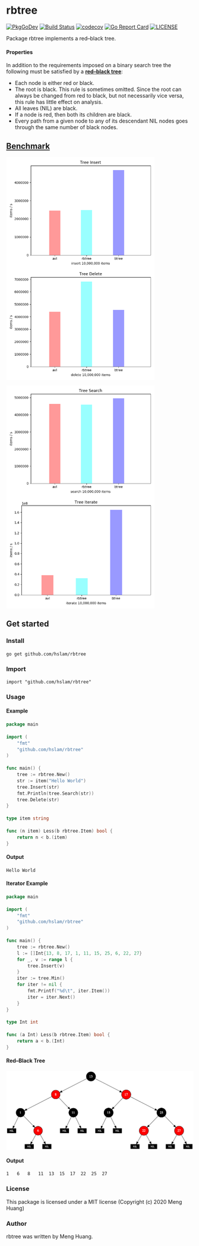 # rbtree
[![PkgGoDev](https://pkg.go.dev/badge/github.com/hslam/rbtree)](https://pkg.go.dev/github.com/hslam/rbtree)
[![Build Status](https://travis-ci.org/hslam/rbtree.svg?branch=master)](https://travis-ci.org/hslam/rbtree)
[![codecov](https://codecov.io/gh/hslam/rbtree/branch/master/graph/badge.svg)](https://codecov.io/gh/hslam/rbtree)
[![Go Report Card](https://goreportcard.com/badge/github.com/hslam/rbtree)](https://goreportcard.com/report/github.com/hslam/rbtree)
[![LICENSE](https://img.shields.io/github/license/hslam/rbtree.svg?style=flat-square)](https://github.com/hslam/rbtree/blob/master/LICENSE)

Package rbtree implements a red–black tree.

#### Properties
In addition to the requirements imposed on a binary search tree the following must be satisfied by a **[red–black tree](https://en.wikipedia.org/wiki/Red%E2%80%93black_tree "red–black-tree")**:
* Each node is either red or black.
* The root is black. This rule is sometimes omitted. Since the root can always be changed from red to black, but not necessarily vice versa, this rule has little effect on analysis.
* All leaves (NIL) are black.
* If a node is red, then both its children are black.
* Every path from a given node to any of its descendant NIL nodes goes through the same number of black nodes.

## [Benchmark](http://github.com/hslam/tree-benchmark "tree-benchmark")

<img src="https://raw.githubusercontent.com/hslam/tree-benchmark/master/tree-insert.png" width = "400" height = "300" alt="insert" align=center><img src="https://raw.githubusercontent.com/hslam/tree-benchmark/master/tree-delete.png" width = "400" height = "300" alt="delete" align=center>

<img src="https://raw.githubusercontent.com/hslam/tree-benchmark/master/tree-search.png" width = "400" height = "300" alt="search" align=center><img src="https://raw.githubusercontent.com/hslam/tree-benchmark/master/tree-iterate.png" width = "400" height = "300" alt="iterate" align=center>

## Get started

### Install
```
go get github.com/hslam/rbtree
```
### Import
```
import "github.com/hslam/rbtree"
```
### Usage
#### Example
```go
package main

import (
	"fmt"
	"github.com/hslam/rbtree"
)

func main() {
	tree := rbtree.New()
	str := item("Hello World")
	tree.Insert(str)
	fmt.Println(tree.Search(str))
	tree.Delete(str)
}

type item string

func (n item) Less(b rbtree.Item) bool {
	return n < b.(item)
}
```

#### Output
```
Hello World
```

#### Iterator Example
```go
package main

import (
	"fmt"
	"github.com/hslam/rbtree"
)

func main() {
	tree := rbtree.New()
	l := []Int{13, 8, 17, 1, 11, 15, 25, 6, 22, 27}
	for _, v := range l {
		tree.Insert(v)
	}
	iter := tree.Min()
	for iter != nil {
		fmt.Printf("%d\t", iter.Item())
		iter = iter.Next()
	}
}

type Int int

func (a Int) Less(b rbtree.Item) bool {
	return a < b.(Int)
}
```
#### Red–Black Tree
<img src="https://raw.githubusercontent.com/hslam/rbtree/master/rbtree.png" alt="rbtree" align=center>

#### Output
```
1	6	8	11	13	15	17	22	25	27
```


### License
This package is licensed under a MIT license (Copyright (c) 2020 Meng Huang)

### Author
rbtree was written by Meng Huang.


